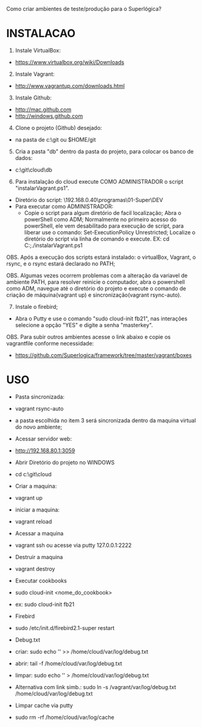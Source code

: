 Como criar ambientes de teste/produção para o Superlógica?

# INSTALACAO 

1. Instale VirtualBox:
 - https://www.virtualbox.org/wiki/Downloads

2. Instale Vagrant:
 - http://www.vagrantup.com/downloads.html

3. Instale Github:
 - http://mac.github.com
 - http://windows.github.com

4. Clone o projeto (Github) desejado: 
 - na pasta de c:\git ou $HOME/git

5. Cria a pasta "db" dentro da pasta do projeto, para colocar os banco de dados:
 - c:\git\cloud\db

6. Para instalação do cloud execute COMO ADMINISTRADOR o script "instalarVagrant.ps1".
 - Diretório do script: \\192.168.0.40\programas\01-Super\DEV
 - Para executar como ADMINISTRADOR:
   - Copie o script para algum diretório de facil localização;
   Abra o powerShell como ADM;
   Normalmente no primeiro acesso do powerShell, ele vem desabilitado para execução de script, para liberar use o comando: Set-ExecutionPolicy Unrestricted;
   Localize o diretório do script via linha de comando e execute. EX: cd C:\;./instalarVagrant.ps1
 
OBS. Após a execução dos scripts estará instalado: o virtualBox, Vagrant, o rsync, e o rsync estará declarado no PATH;

OBS. Algumas vezes ocorrem problemas com a alteração da variavel de ambiente PATH, para resolver reinicie o computador, abra o powershell como ADM, navegue até o diretório do projeto e execute o comando de criação de máquina(vagrant up) e sincronização(vagrant rsync-auto).

7. Instale o firebird;
 - Abra o Putty e use o comando "sudo cloud-init fb21", nas interações selecione a opção "YES" e digite a senha "masterkey".

OBS. Para subir outros ambientes acesse o link abaixo e copie os vagrantfile conforme necessidade:
 - https://github.com/Superlogica/framework/tree/master/vagrant/boxes

# USO

- Pasta sincronizada:
 - vagrant rsync-auto
 - a pasta escolhida no item 3 será sincronizada dentro da maquina virtual do novo ambiente;

- Acessar servidor web: 
 - http://192.168.80.1:3059
 
- Abrir Diretório do projeto no WINDOWS
 - cd c:\git\cloud

- Criar a maquina:
 - vagrant up 

- iniciar a maquina:
 - vagrant reload 

- Acessar a maquina
 - vagrant ssh ou acesse via putty 127.0.0.1:2222 

- Destruir a maquina
 - vagrant destroy

- Executar cookbooks
 - sudo cloud-init <nome_do_cookbook>
 - ex: sudo cloud-init fb21

- Firebird
 - sudo /etc/init.d/firebird2.1-super restart

- Debug.txt
 - criar: sudo echo '' >> /home/cloud/var/log/debug.txt
 - abrir: tail -f /home/cloud/var/log/debug.txt
 - limpar: sudo echo '' > /home/cloud/var/log/debug.txt
 
 - Alternativa com link simb.: sudo ln -s /vagrant/var/log/debug.txt /home/cloud/var/log/debug.txt

- Limpar cache via putty
 - sudo rm -rf /home/cloud/var/log/cache





